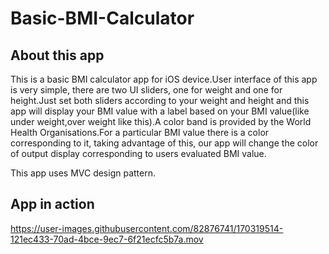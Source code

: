 # Basic-BMI-Calculator

## About this app

This is a basic BMI calculator app for iOS device.User interface of this app is very simple, there are two UI sliders, one for weight and one for height.Just set both sliders according to your weight and height and this app will display your BMI value with a label based on your BMI value(like under weight,over weight like this).A color band is provided by the World Health Organisations.For a particular BMI value there is a color corresponding to it, taking advantage of this, our app will change the color of output display corresponding to users evaluated BMI value.

This app uses MVC design pattern.

## App in action


https://user-images.githubusercontent.com/82876741/170319514-121ec433-70ad-4bce-9ec7-6f21ecfc5b7a.mov


